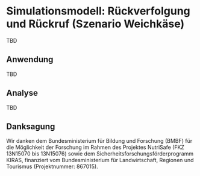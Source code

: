 # Simulationsmodell: Rückverfolgung und Rückruf (Szenario Weichkäse)
TBD

## Anwendung
TBD

## Analyse
TBD

## Danksagung
Wir danken dem Bundesministerium für Bildung und Forschung (BMBF) für die Möglichkeit der Forschung im Rahmen des Projektes NutriSafe (FKZ 13N15070 bis 13N15076) sowie dem Sicherheitsforschungsförderprogramm KIRAS, finanziert vom Bundesministerium für Landwirtschaft, Regionen und Tourismus (Projektnummer: 867015).
